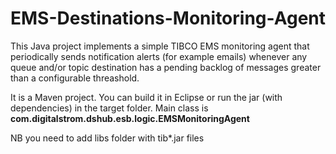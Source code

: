 # EMS-Destinations-Monitoring-Agent
This Java project implements a simple TIBCO EMS monitoring agent that periodically sends notification alerts (for example emails) whenever any queue and/or topic destination has a pending backlog of messages greater than a configurable threashold.

It is a Maven project. You can build it in Eclipse or run the jar (with dependencies) in the target folder. Main class is <b>com.digitalstrom.dshub.esb.logic.EMSMonitoringAgent</b>


NB
you need to add libs folder with tib*.jar files
